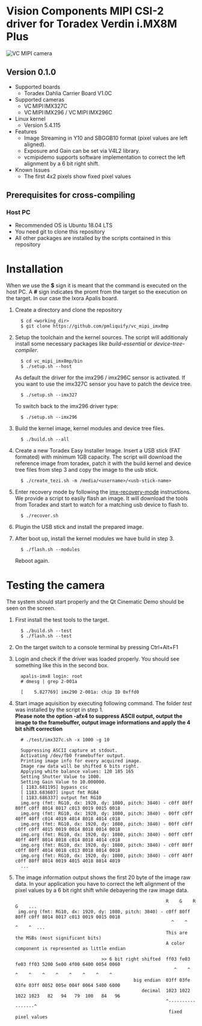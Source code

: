 # Vision Components MIPI CSI-2 driver for Toradex Verdin i.MX8M Plus
![VC MIPI camera](https://www.vision-components.com/fileadmin/external/documentation/hardware/VC_MIPI_Camera_Module/VC_MIPI_Camera_Module_Hardware_Operating_Manual-Dateien/mipi_sensor_front_back.png)

## Version 0.1.0
* Supported boards
  * Toradex Dahlia Carrier Board V1.0C
* Supported cameras 
  * VC MIPI IMX327C
  * VC MIPI IMX296 / VC MIPI IMX296C
* Linux kernel 
  * Version 5.4.115
* Features
  * Image Streaming in Y10 and SBGGB10 format (pixel values are left aligned).
  * Exposure and Gain can be set via V4L2 library.
  * vcmipidemo supports software implementation to correct the left alignment by a 6 bit right shift.
* Known Issues
  * The first 4x2 pixels show fixed pixel values

## Prerequisites for cross-compiling
### Host PC
* Recommended OS is Ubuntu 18.04 LTS
* You need git to clone this repository
* All other packages are installed by the scripts contained in this repository

# Installation
When we use the **$** sign it is meant that the command is executed on the host PC. A **#** sign indicates the promt from the target so the execution on the target. In our case the Ixora Apalis board.

1. Create a directory and clone the repository   
   ```
     $ cd <working_dir>
     $ git clone https://github.com/pmliquify/vc_mipi_imx8mp
   ```

2. Setup the toolchain and the kernel sources. The script will additionaly install some necessary packages like *build-essential* or *device-tree-compiler*.
   ```
     $ cd vc_mipi_imx8mp/bin
     $ ./setup.sh --host
   ```
   As default the driver for the imx296 / imx296C sensor is activated. If you want to use the imx327C sensor you have to patch the device tree.
   ```
     $ ./setup.sh --imx327
   ```
   To switch back to the imx296 driver type:
   ```
     $ ./setup.sh --imx296
   ```

3. Build the kernel image, kernel modules and device tree files.
   ```
     $ ./build.sh --all
   ```

4. Create a new Toradex Easy Installer Image. Insert a USB stick (FAT formated) with minimum 1GB capacity. The script will download the reference image from toradex, patch it with the build kernel and device tree files from step 3 and copy the image to the usb stick.
   ```
     $ ./create_tezi.sh -m /media/<username>/<usb-stick-name>
   ```

5. Enter recovery mode by following the [imx-recovery-mode](https://developer.toradex.com/knowledge-base/imx-recovery-mode#Enter_recovery_mode-8) instructions.   
We provide a script to easily flash an image. It will download the tools from Toradex and start to watch for a matching usb device to flash to.
   ```
     $ ./recover.sh
   ```

6. Plugin the USB stick and install the prepared image.

7. After boot up, install the kernel modules we have build in step 3.
   ```
     $ ./flash.sh --modules
   ```
   Reboot again.

# Testing the camera
The system should start properly and the Qt Cinematic Demo should be seen on the screen.   

1. First install the test tools to the target.
   ```
     $ ./build.sh --test
     $ ./flash.sh --test
   ```

2. On the target switch to a console terminal by pressing Ctrl+Alt+F1

3. Login and check if the driver was loaded properly. You should see something like this in the second box.
   ```
     apalis-imx8 login: root
     # dmesg | grep 2-001a
   ```
   ```
     [    5.827769] imx290 2-001a: chip ID 0xffd0
   ```

4. Start image aquisition by executing following command. The folder *test* was installed by the script in step 1.   
   **Please note the option -afx4 to suppress ASCII output, output the image to the framebuffer, output image informations and apply the 4 bit shift correction**
   ```
     # ./test/imx327c.sh -x 1000 -g 10
   ```
   ```
     Suppressing ASCII capture at stdout.
     Activating /dev/fb0 framebuffer output.
     Printing image info for every acquired image.
     Image raw data will be shifted 6 bits right.
     Applying white balance values: 120 185 165
     Setting Shutter Value to 1000.
     Setting Gain Value to 10.000000.
     [ 1183.681195] bypass csc
     [ 1183.683607] input fmt RGB4
     [ 1183.686337] output fmt RG10
     img.org (fmt: RG10, dx: 1920, dy: 1080, pitch: 3840) - c0ff 80ff 80ff c0ff 8014 8017 c013 0019 0015 0018 
     img.org (fmt: RG10, dx: 1920, dy: 1080, pitch: 3840) - 00ff c0ff 40ff 40ff c014 4019 4014 8018 4014 c018 
     img.org (fmt: RG10, dx: 1920, dy: 1080, pitch: 3840) - 00ff c0ff c0ff c0ff 4015 0019 0014 8018 0014 0018 
     img.org (fmt: RG10, dx: 1920, dy: 1080, pitch: 3840) - 00ff c0ff 40ff 40ff 8014 8018 c014 8018 4014 c018 
     img.org (fmt: RG10, dx: 1920, dy: 1080, pitch: 3840) - c0ff 80ff c0ff 80ff 4014 0018 c013 8018 8014 0018 
     img.org (fmt: RG10, dx: 1920, dy: 1080, pitch: 3840) - c0ff 40ff c0ff 80ff 8014 0019 4015 4018 8014 4019
     ...
   ```

5. The image information output shows the first 20 byte of the image raw data. In your application you have to correct the left alignment of the pixel values by a 6 bit right shift while debayering the raw image data.
   ```
                                                           R    G    R    G    ...
    img.org (fmt: RG10, dx: 1920, dy: 1080, pitch: 3840) - c0ff 80ff 80ff c0ff 8014 8017 c013 0019 0015 0018 
                                                             ^    ^    ^    ^  ...
                                                           This are the MSBs (most significant bits)
                                                           A color component is represented as little endian
                                                  
                                   >> 6 bit right shifted  ff03 fe03 fe03 ff03 5200 5e00 4f00 6400 0054 0060
                                                              ^    ^    ^    ^    ^    ^    ^    ^    ^    ^
                                               big endian  03ff 03fe 03fe 03ff 0052 005e 004f 0064 5400 6000
                                                  decimal  1023 1022 1022 1023   82   94   79  100   84   96
                                                           ^-----------------^
                                                            fixed pixel values
   ```

